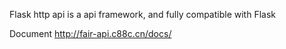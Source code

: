 Flask http api is a api framework, and fully compatible with Flask

Document
http://fair-api.c88c.cn/docs/

